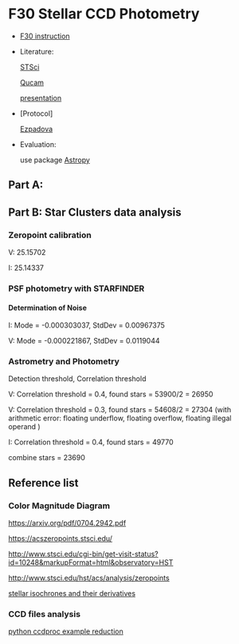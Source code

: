 # F30 Stellar CCD Photometry

- [F30 instruction](https://svn.mpia.de/trac/gulli/king/attachment/wiki/WikiStart/FP30Doc/Anleitung_F30.pdf)

- Literature: 

  [STSci](http://www.stsci.edu/)

  [Qucam](http://www.qucam.com/ccd.html)

  [presentation](http://www2.mpia.de/AO/INSTRUMENTS/FPRAKT/All_about_CCDs_by_Simon_Tulloch.pdf)

- [Protocol]

  [Ezpadova](https://github.com/mfouesneau/ezpadova)

- Evaluation:

  use package [Astropy](http://www.astropy.org/)

## Part A: 

### 

## Part B: Star Clusters data analysis

### Zeropoint calibration

V: 25.15702

I: 25.14337

### PSF photometry with STARFINDER

#### Determination of Noise

I: Mode = -0.000303037, StdDev = 0.00967375

V: Mode = -0.000221867, StdDev = 0.0119044

### Astrometry and Photometry

Detection threshold, Correlation threshold

V: Correlation threshold = 0.4, found stars = 53900/2 = 26950

V: Correlation threshold = 0.3, found stars = 54608/2 = 27304 (with arithmetic error: floating underflow, floating overflow, floating illegal operand )

I: Correlation threshold = 0.4, found stars = 49770

combine stars = 23690



## Reference list

### Color Magnitude Diagram

https://arxiv.org/pdf/0704.2942.pdf

https://acszeropoints.stsci.edu/

http://www.stsci.edu/cgi-bin/get-visit-status?id=10248&markupFormat=html&observatory=HST

http://www.stsci.edu/hst/acs/analysis/zeropoints

[stellar isochrones and their derivatives](http://stev.oapd.inaf.it/cgi-bin/cmd)

### CCD files analysis

[python ccdproc example reduction](https://nbviewer.jupyter.org/gist/mwcraig/06060d789cc298bbb08e)




